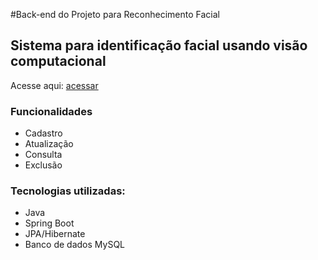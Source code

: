 
#Back-end do Projeto para Reconhecimento Facial
## Sistema para identificação facial usando visão computacional
Acesse aqui: [acessar](#)

### Funcionalidades
- Cadastro
- Atualização
- Consulta
- Exclusão

### Tecnologias utilizadas: 
- Java
- Spring Boot
- JPA/Hibernate
- Banco de dados MySQL
